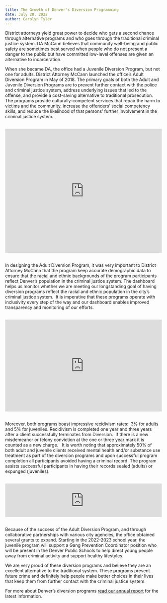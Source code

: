 ```yaml
---
title: The Growth of Denver's Diversion Programming
date: July 28, 2022
author: Carolyn Tyler
---
```

District attorneys yield great power to decide who gets a second chance through alternative programs and who goes through the traditional criminal justice system. DA McCann believes that community well-being and public safety are sometimes best served when people who do not present a danger to the public but have committed low-level offenses are given an alternative to incarceration. 

When she became DA, the office had a Juvenile Diversion Program, but not one for adults. District Attorney McCann launched the office’s Adult Diversion Program in May of 2018. The primary goals of both the Adult and Juvenile Diversion Programs are to prevent further contact with the police and criminal justice system, address underlying issues that led to the offense, and provide a cost-saving alternative to traditional prosecution. The programs provide culturally-competent services that repair the harm to victims and the community, increase the offenders’ social competency skills, and reduce the likelihood of that persons’ further involvement in the criminal justice system. 

<br>

<iframe title="Number of Diversion Cases Accepted, by Year" aria-label="Stacked Column Chart" id="datawrapper-chart-nBONZ" src="https://datawrapper.dwcdn.net/nBONZ/" scrolling="no" frameborder="0" style="width: 0; min-width: 100% !important; border: none;" height="400"></iframe><script type="text/javascript">!function(){"use strict";window.addEventListener("message",(function(e){if(void 0!==e.data["datawrapper-height"]){var t=document.querySelectorAll("iframe");for(var a in e.data["datawrapper-height"])for(var r=0;r<t.length;r++){if(t[r].contentWindow===e.source)t[r].style.height=e.data["datawrapper-height"][a]+"px"}}}))}();
</script> <br>

<br>

In designing the Adult Diversion Program, it was very important to District Attorney McCann that the program keep accurate demographic data to ensure that the racial and ethnic backgrounds of the program participants reflect Denver’s population in the criminal justice system. The dashboard helps us monitor whether we are meeting our longstanding goal of having diversion programs reflect the racial and ethnic population in the city’s criminal justice system.  It is imperative that these programs operate with inclusivity every step of the way and our dashboard enables improved transparency and monitoring of our efforts.

<br>

<iframe title="Individuals Diverted, by Race/Ethnicity" aria-label="Multiple Donuts" id="datawrapper-chart-5a3y3" src="https://datawrapper.dwcdn.net/5a3y3/1/" scrolling="no" frameborder="0" style="width: 0; min-width: 100% !important; border: none;" height="296"></iframe><script type="text/javascript">!function(){"use strict";window.addEventListener("message",(function(e){if(void 0!==e.data["datawrapper-height"]){var t=document.querySelectorAll("iframe");for(var a in e.data["datawrapper-height"])for(var r=0;r<t.length;r++){if(t[r].contentWindow===e.source)t[r].style.height=e.data["datawrapper-height"][a]+"px"}}}))}();
</script> <br>

<br>

Moreover, both programs boast impressive recidivism rates:  3% for adults and 5% for juveniles. Recidivism is completed one year and three years after a client successfully terminates from Diversion.  If there is a new misdemeanor or felony conviction at the one or three year mark it is counted as a new charge.   It is worth noting that approximately 50% of both adult and juvenile clients received mental health and/or substance use treatment as part of the diversion programs and upon successful program completion all participants avoided having a criminal record. The program assists successful participants in having their records sealed (adults) or expunged (juveniles).

<br>

<iframe title="Number of Successful Diversion Completions" aria-label="Split Bars" id="datawrapper-chart-IjKLc" src="https://datawrapper.dwcdn.net/IjKLc/" scrolling="no" frameborder="0" style="width: 0; min-width: 100% !important; border: none;" height="108"></iframe><script type="text/javascript">!function(){"use strict";window.addEventListener("message",(function(e){if(void 0!==e.data["datawrapper-height"]){var t=document.querySelectorAll("iframe");for(var a in e.data["datawrapper-height"])for(var r=0;r<t.length;r++){if(t[r].contentWindow===e.source)t[r].style.height=e.data["datawrapper-height"][a]+"px"}}}))}();
</script> <br>

<br>

Because of the success of the Adult Diversion Program, and through collaborative partnerships with various city agencies, the office obtained several grants to expand. Starting in the 2022-2023 school year, the juvenile program will support a Gang Prevention Coordinator position who will be present in the Denver Public Schools to help direct young people away from criminal activity and support healthy lifestyles. 

We are very proud of these diversion programs and believe they are an excellent alternative to the traditional system. These programs prevent future crime and definitely help people make better choices in their lives that keep them from further contact with the criminal justice system.

For more about Denver’s diversion programs [read our annual report](https://www.denverda.org/about/) for the latest information.
